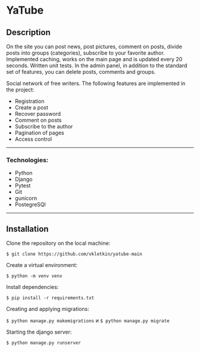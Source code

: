 # YaTube

## Description
On the site you can post news, post pictures, comment on posts, divide posts into groups (categories), subscribe to your favorite author. Implemented caching, works on the main page and is updated every 20 seconds. Written unit tests. In the admin panel, in addition to the standard set of features, you can delete posts, comments and groups.

Social network of free writers. The following features are implemented in the project:
* Registration
* Create a post
* Recover password
* Comment on posts
* Subscribe to the author
* Pagination of pages
* Access control
---
### Technologies:
* Python
* Django
* Pytest
* Git
* gunicorn
* PostegreSQl
---

## Installation
Clone the repository on the local machine:

```$ git clone https://github.com/vkletkin/yatube-main```

 Create a virtual environment:
 
 ```$ python -m venv venv```
 
 Install dependencies:

```$ pip install -r requirements.txt```

Creating and applying migrations:

```$ python manage.py makemigrations``` и ```$ python manage.py migrate```

Starting the django server:

```$ python manage.py runserver```
